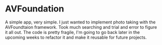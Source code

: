 # AVFoundation
A simple app, very simple. I just wanted to implement photo taking with the AVFoundtaion framework. Took much searching and trial and error to figure it all out. The code is pretty fragile, I'm going to go back later in the upcoming weeks to refactor it and make it reusable for future projects. 